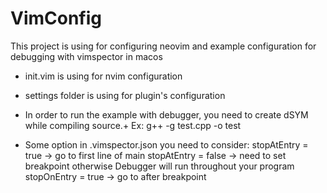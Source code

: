 # VimConfig
This project is using for configuring neovim and example configuration for debugging with vimspector in macos
- init.vim is using for nvim configuration
- settings folder is using for plugin's configuration

- In order to run the example with debugger, you need to create dSYM while compiling source.+
  Ex: g++ -g test.cpp -o test

- Some option in .vimspector.json you need to consider:
  stopAtEntry = true -> go to first line of main
  stopAtEntry = false -> need to set breakpoint otherwise Debugger will run throughout your program
  stopOnEntry = true -> go to after breakpoint
